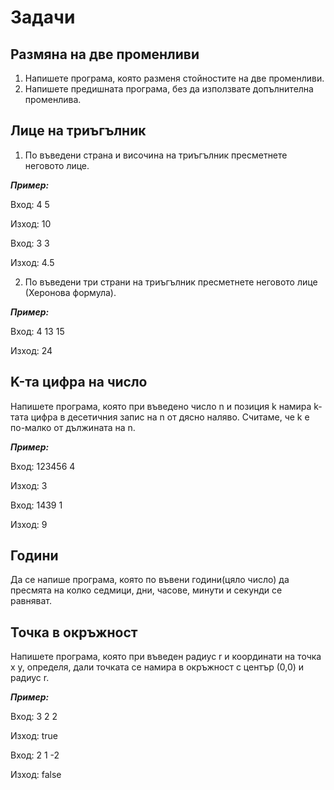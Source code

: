 # Задачи

## Размяна на две променливи
1) Напишете програма, която разменя стойностите на две променливи.
2) Напишете предишната програма, без да използвате допълнителна променлива.

## Лице на триъгълник
1) По въведени страна и височина на триъгълник пресметнете неговото лице.

***Пример:***

Вход: 4 5

Изход: 10

Вход: 3 3

Изход: 4.5

2) По въведени три страни на триъгълник пресметнете неговото лице (Херонова формула).

***Пример:***

Вход: 4 13 15

Изход: 24
	
## K-та цифра на число
Напишете програма, която при въведено число n и позиция k намира k-тата цифра в десетичния запис на n от дясно наляво. Считаме, че k е по-малко от дължината на n.

***Пример:***

Вход: 123456 4

Изход: 3

Вход: 1439 1

Изход: 9

## Години
Да се напише програма, която по въвени години(цяло число) да пресмята на колко седмици, дни, часове, минути и секунди се равняват.

## Точка в окръжност
Напишете програма, която при въведен радиус r и координати на точка x y, определя, дали точката се намира в окръжност с център (0,0) и радиус r.

***Пример:***

Вход: 3 2 2

Изход: true

Вход: 2 1 -2

Изход: false 
